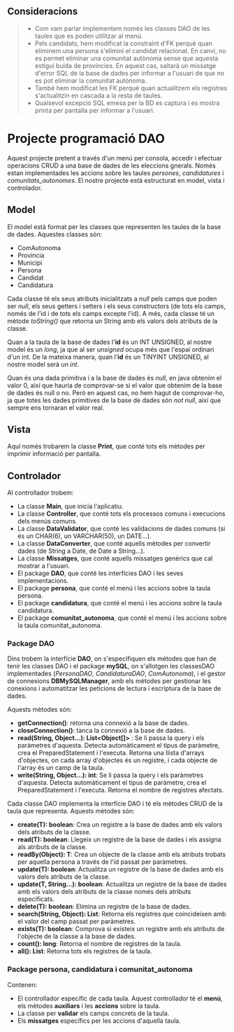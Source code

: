 
## Consideracions
> - Com vam parlar implementem només les classes DAO de les taules que es poden utilitzar al menú.
> - Pels candidats, hem modificat la constraint d'FK perquè quan eliminem una persona s'elimini el candidat relacionat. En canvi, no es permet eliminar una comunitat autònoma sense que aquesta estigui buida de províncies. En aquest cas, saltarà un missatge d'error SQL de la base de dades per informar a l'usuari de que no es pot eliminar la comunitat autònoma.
> - També hem modificat les FK perquè quan actualitzem els registres s'actualitzin en cascada a la resta de taules.
> - Qualsevol excepció SQL emesa per la BD es captura i es mostra printa per pantalla per informar a l'usuari.


# Projecte programació DAO
Aquest projecte pretent a través d'un menú per consola, accedir i efectuar operacions CRUD a una base de dades de les eleccions gnerals. Només estan implementades les accions sobre les taules _persones_, _candidatures_ i _comunitats_autonomes_. El nostre projecte està estructurat en model, vista i controlador.
## Model
El model està format per les classes que representen les taules de la base de dades. Aquestes classes són:
- ComAutonoma
- Provincia
- Municipi
- Persona
- Candidat
- Candidatura

Cada classe té els seus atributs inicialitzats a _null_ pels camps que poden ser _null_, els seus getters i setters i els seus constructors (de tots els camps, només de l'id i de tots els camps excepte l'id).
A més, cada classe té un mètode _toString()_ que retorna un String amb els valors dels atributs de la classe.

Quan a la taula de la base de dades l'**id** és un INT UNSIGNED, al nostre model és un _long_, ja que al ser _unsigned_ ocupa més que l'espai ordinari d'un int. 
De la mateixa manera, quan l'**id** és un TINYINT UNSIGNED, al nostre model serà un _int_. 

Quan és una dada primitiva i a la base de dades és *null*, en java obtenim el valor 0, així que hauria de comprovar-se si el valor que obtenim de la base de dades és null o no. Però en aquest cas, no hem hagut de comprovar-ho, ja que totes les dades primitives de la base de dades són _not null_, així que sempre ens tornaran el valor real.

## Vista
Aquí només trobarem la classe **Print**, que conté tots els mètodes per imprimir informació per pantalla.

## Controlador
Al controllador trobem: 

- La classe **Main**, que inicia l'aplicatiu.
- La classe **Controller**, que conté tots els processos comuns i execucions dels menús comuns.
- La classe **DataValidator**, que conté les validacions de dades comuns (si és un CHAR(6), un VARCHAR(50), un DATE...).
- La classe **DataConverter**, que conté aquells mètodes per convertir dades (de String a Date, de Date a String...).
- La classe **Missatges**, que conté aquells missatges genèrics que cal mostrar a l'usuari.
- El package **DAO**, que conté les interfícies DAO i les seves implementacions.
- El package **persona**, que conté el menú i les accions sobre la taula persona.
- El package **candidatura**, que conté el menú i les accions sobre la taula candidatura.
- El package **comunitat_autonoma**, que conté el menú i les accions sobre la taula comunitat_autonoma.

### Package DAO
Dins trobem la interfície **DAO**, on s'especifiquen els métodes que han de tenir les classes DAO i el package **mySQL**, on s'allotgen les classesDAO implementades (_PersonaDAO_, _CandidaturaDAO_, _ComAutonoma_), i el gestor de connexions **DBMySQLManager**, amb els mètodes per gestionar les conexions i automatitzar les peticions de lectura i escriptura de la base de dades.

Aquests mètodes són:
- **getConnection()**: retorna una connexió a la base de dades.
- **closeConnection()**: tanca la connexió a la base de dades.
- **read(String, Object...): List<Object[]>** : Se li passa la query i els paràmetres d'aquesta. Detecta automàticament el tipus de paràmetre, crea el PreparedStatement i l'executa. Retorna una llista d'arrays d'objectes, on cada array d'objectes és un registre, i cada objecte de l'array és un camp de la taula.
- **write(String, Object...): int**: Se li passa la query i els paràmetres d'aquesta. Detecta automàticament el tipus de paràmetre, crea el PreparedStatement i l'executa. Retorna el nombre de registres afectats.

Cada classe DAO implementa la interfície DAO i té els mètodes CRUD de la taula que representa. Aquests mètodes són:
- **create(T): boolean**: Crea un registre a la base de dades amb els valors dels atributs de la classe.
- **read(T): boolean**: Llegeix un registre de la base de dades i els assigna als atributs de la classe.
- **readBy(Object): T**: Crea un objecte de la classe amb els atributs trobats per aquella persona a través de l'id passat per paràmetres.
- **update(T): boolean**: Actualitza un registre de la base de dades amb els valors dels atributs de la classe.
- **update(T, String...): boolean**: Actualitza un registre de la base de dades amb els valors dels atributs de la classe només dels atributs especificats.
- **delete(T): boolean**: Elimina un registre de la base de dades.
- **search(String, Object): List<T>**: Retorna els registres que coincideixen amb el valor del camp passat per paràmetres.
- **exists(T): boolean**: Comprova si existeix un registre amb els atributs de l'objecte de la classe a la base de dades.
- **count(): long**: Retorna el nombre de registres de la taula.
- **all(): List<T>**: Retorna tots els registres de la taula.

### Package persona, candidatura i comunitat_autonoma
Contenen:
- El controllador específic de cada taula. Aquest controllador té el **menú**, els mètodes **auxiliars** i les **accions** sobre la taula.
- La classe per **validar** els camps concrets de la taula.
- Els **missatges** específics per les accions d'aquella taula.
